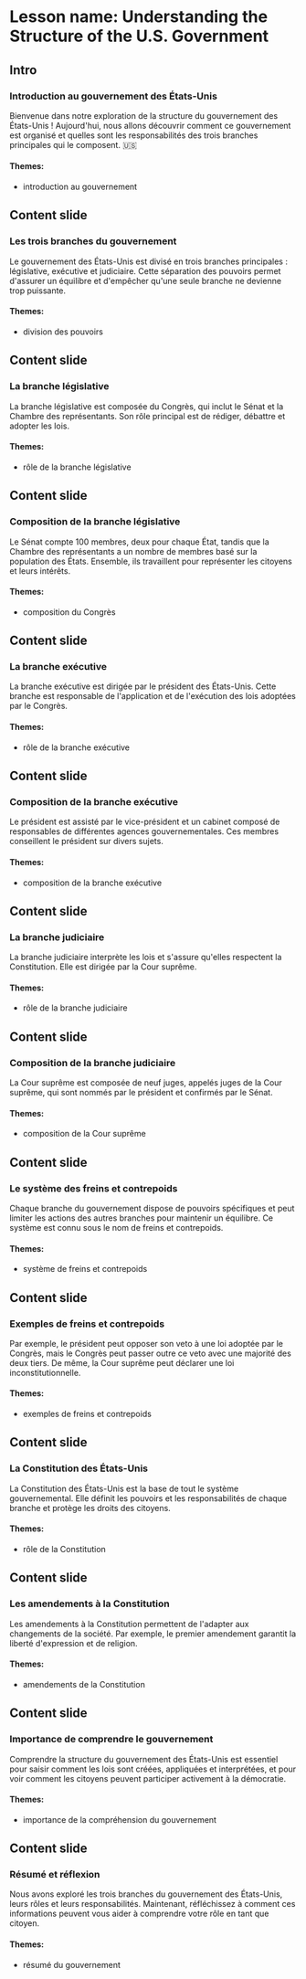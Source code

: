 # Lesson name: Understanding the Structure of the U.S. Government

## Intro

### Introduction au gouvernement des États-Unis

Bienvenue dans notre exploration de la structure du gouvernement des États-Unis ! Aujourd'hui, nous allons découvrir comment ce gouvernement est organisé et quelles sont les responsabilités des trois branches principales qui le composent. 🇺🇸

#### **Themes:**
- introduction au gouvernement

## Content slide

### Les trois branches du gouvernement

Le gouvernement des États-Unis est divisé en trois branches principales : législative, exécutive et judiciaire. Cette séparation des pouvoirs permet d'assurer un équilibre et d'empêcher qu'une seule branche ne devienne trop puissante.

#### **Themes:**
- division des pouvoirs

## Content slide

### La branche législative

La branche législative est composée du Congrès, qui inclut le Sénat et la Chambre des représentants. Son rôle principal est de rédiger, débattre et adopter les lois.

#### **Themes:**
- rôle de la branche législative

## Content slide

### Composition de la branche législative

Le Sénat compte 100 membres, deux pour chaque État, tandis que la Chambre des représentants a un nombre de membres basé sur la population des États. Ensemble, ils travaillent pour représenter les citoyens et leurs intérêts.

#### **Themes:**
- composition du Congrès

## Content slide

### La branche exécutive

La branche exécutive est dirigée par le président des États-Unis. Cette branche est responsable de l'application et de l'exécution des lois adoptées par le Congrès.

#### **Themes:**
- rôle de la branche exécutive

## Content slide

### Composition de la branche exécutive

Le président est assisté par le vice-président et un cabinet composé de responsables de différentes agences gouvernementales. Ces membres conseillent le président sur divers sujets.

#### **Themes:**
- composition de la branche exécutive

## Content slide

### La branche judiciaire

La branche judiciaire interprète les lois et s'assure qu'elles respectent la Constitution. Elle est dirigée par la Cour suprême.

#### **Themes:**
- rôle de la branche judiciaire

## Content slide

### Composition de la branche judiciaire

La Cour suprême est composée de neuf juges, appelés juges de la Cour suprême, qui sont nommés par le président et confirmés par le Sénat.

#### **Themes:**
- composition de la Cour suprême

## Content slide

### Le système des freins et contrepoids

Chaque branche du gouvernement dispose de pouvoirs spécifiques et peut limiter les actions des autres branches pour maintenir un équilibre. Ce système est connu sous le nom de freins et contrepoids.

#### **Themes:**
- système de freins et contrepoids

## Content slide

### Exemples de freins et contrepoids

Par exemple, le président peut opposer son veto à une loi adoptée par le Congrès, mais le Congrès peut passer outre ce veto avec une majorité des deux tiers. De même, la Cour suprême peut déclarer une loi inconstitutionnelle.

#### **Themes:**
- exemples de freins et contrepoids

## Content slide

### La Constitution des États-Unis

La Constitution des États-Unis est la base de tout le système gouvernemental. Elle définit les pouvoirs et les responsabilités de chaque branche et protège les droits des citoyens.

#### **Themes:**
- rôle de la Constitution

## Content slide

### Les amendements à la Constitution

Les amendements à la Constitution permettent de l'adapter aux changements de la société. Par exemple, le premier amendement garantit la liberté d'expression et de religion.

#### **Themes:**
- amendements de la Constitution

## Content slide

### Importance de comprendre le gouvernement

Comprendre la structure du gouvernement des États-Unis est essentiel pour saisir comment les lois sont créées, appliquées et interprétées, et pour voir comment les citoyens peuvent participer activement à la démocratie.

#### **Themes:**
- importance de la compréhension du gouvernement

## Content slide

### Résumé et réflexion

Nous avons exploré les trois branches du gouvernement des États-Unis, leurs rôles et leurs responsabilités. Maintenant, réfléchissez à comment ces informations peuvent vous aider à comprendre votre rôle en tant que citoyen.

#### **Themes:**
- résumé du gouvernement
